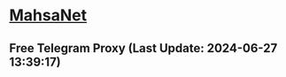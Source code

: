 
# [MahsaNet](https://t.me/mahsa_net)
## Free Telegram Proxy (Last Update: 2024-06-27 13:39:17)

    